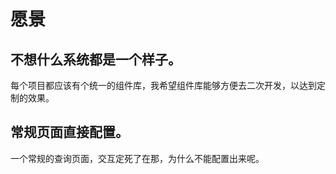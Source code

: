 # 愿景

## 不想什么系统都是一个样子。

每个项目都应该有个统一的组件库，我希望组件库能够方便去二次开发，以达到定制的效果。

## 常规页面直接配置。

一个常规的查询页面，交互定死了在那，为什么不能配置出来呢。
